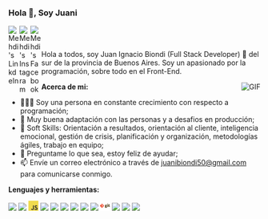 ### Hola 👋, Soy Juani

<a href="https://www.linkedin.com/in/juanignaciobiondi/">
  <img align="left" alt="Mehdi's LinkdeIn" width="22px" src="https://cdn.jsdelivr.net/npm/simple-icons@v3/icons/linkedin.svg" />
</a>
<a href="https://www.instagram.com/juanibiondi/?hl=es-la">
  <img align="left" alt="Mehdi's Instagram" width="22px" src="https://cdn.jsdelivr.net/npm/simple-icons@v3/icons/instagram.svg" />
</a>
<a href="https://www.facebook.com/juanibiondi">
  <img align="left" alt="Mehdi's Facebook" width="22px" src="https://cdn.jsdelivr.net/npm/simple-icons@v3/icons/facebook.svg" />
</a>

<br />
<br />

Hola a todos, soy Juan Ignacio Biondi (Full Stack Developer) 🚀 del sur de la provincia de Buenos Aires.
Soy un apasionado por la programación, sobre todo en el Front-End.

  <img align="right" alt="GIF" src="https://i.pinimg.com/originals/e4/26/70/e426702edf874b181aced1e2fa5c6cde.gif" />

**Acerca de mi:**

- 👨🏽‍💻 Soy una persona en constante crecimiento con respecto a programación;
- 🌱 Muy buena adaptación con las personas y a desafios en producción; 
- 💼 Soft Skills: Orientación a resultados, orientación al cliente, inteligencia emocional, gestión de crisis, planificación y organización, metodologías ágiles, trabajo en equipo;
- 💬 Preguntame lo que sea, estoy feliz de ayudar;
- 📫 Envíe un correo electrónico a través de juanibiondi50@gmail.com para comunicarse conmigo.
<!-- - 📝 See my [Curriculum Vitae](https://drive.google.com/file/d/1q_ATZsO9c488VUxj1JuU--ZYe9IEqp4-/view?usp=sharing) to get more info. -->


**Lenguajes y herramientas:**  

<code><img height="20" src="https://profilinator.rishav.dev/skills-assets/css3-original-wordmark.svg"></code>
<code><img height="20" src="https://profilinator.rishav.dev/skills-assets/html5-original-wordmark.svg"></code>
<code><img height="20" src="https://raw.githubusercontent.com/github/explore/80688e429a7d4ef2fca1e82350fe8e3517d3494d/topics/javascript/javascript.png"></code>
<code><img height="20" src="https://profilinator.rishav.dev/skills-assets/redux-original.svg"></code>
<code><img height="20" src="https://profilinator.rishav.dev/skills-assets/postgresql-original-wordmark.svg"></code>
<code><img height="20" src="https://profilinator.rishav.dev/skills-assets/nodejs-original-wordmark.svg"></code>
<code><img height="20" src="https://profilinator.rishav.dev/skills-assets/tailwindcss.svg"></code>
<code><img height="20" src="https://profilinator.rishav.dev/skills-assets/git-scm-icon.svg"></code>
<code><img height="20" src="https://profilinator.rishav.dev/skills-assets/express-original-wordmark.svg"></code>
<code><img height="20" src="https://raw.githubusercontent.com/github/explore/80688e429a7d4ef2fca1e82350fe8e3517d3494d/topics/git/git.png"></code>
<code><img height="20" src="https://profilinator.rishav.dev/skills-assets/react-original-wordmark.svg"></code>
<code><img height="20" src="https://profilinator.rishav.dev/skills-assets/bootstrap-plain.svg"></code>
<code><img height="20" src="https://profilinator.rishav.dev/skills-assets/git-scm-icon.svg"></code>
